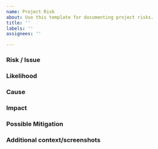 ```yaml
---
name: Project Risk
about: Use this template for documenting project risks.
title: ''
labels: ''
assignees: ''

---
```


### Risk / Issue

<!--- A succinct name for the as you see it.
Think. If this is a live security flaw, do NOT report it as a risk.
Instead, follow the guidelines in our SECURITY.md document at https://github.com/microsoft/green-energy-hub/blob/main/SECURITY.md
--->

### Likelihood

<!--- How likely is this risk - Certain/High/Low/Negligible
Negligible
--->

### Cause

<!--- What event would cause this risk to become a certainty
A blue moon co-incides with a high tide
--->

### Impact

<!--- What is the impact of this becoming a certainty
We stop recording all data from
--->

### Possible Mitigation

<!--- Only if you have suggestions on how to mitigate this risk -->

### Additional context/screenshots

<!--- Add any other context about the problem here. -->
